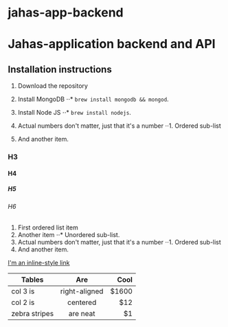 # jahas-app-backend

# Jahas-application backend and API
## Installation instructions

1. Download the repository
2. Install MongoDB
⋅⋅*  `brew install mongodb && mongod`.
3. Install Node JS
⋅⋅*  `brew install nodejs`.


1. Actual numbers don't matter, just that it's a number
⋅⋅1. Ordered sub-list
4. And another item.

### H3
#### H4
##### H5
###### H6


1. First ordered list item
2. Another item
⋅⋅* Unordered sub-list. 
1. Actual numbers don't matter, just that it's a number
⋅⋅1. Ordered sub-list
4. And another item.


[I'm an inline-style link](https://www.google.com)


| Tables        | Are           | Cool  |
| ------------- |:-------------:| -----:|
| col 3 is      | right-aligned | $1600 |
| col 2 is      | centered      |   $12 |
| zebra stripes | are neat      |    $1 |
